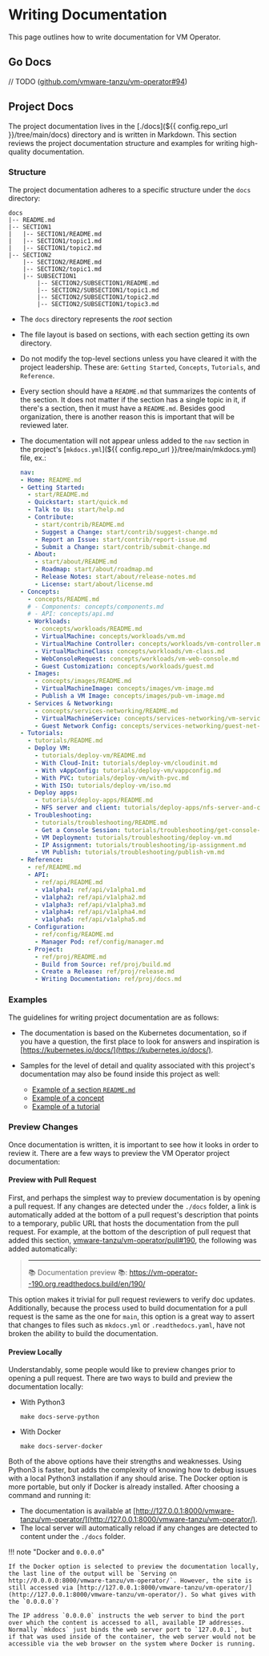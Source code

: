 # Writing Documentation

This page outlines how to write documentation for VM Operator.

## Go Docs

// TODO ([github.com/vmware-tanzu/vm-operator#94](https://github.com/vmware-tanzu/vm-operator/issues/94))

## Project Docs

The project documentation lives in the [./docs](${{ config.repo_url }}/tree/main/docs) directory and is written in Markdown. This section reviews the project documentation structure and examples for writing high-quality documentation.

### Structure

The project documentation adheres to a specific structure under the `docs` directory:

```
docs
|-- README.md
|-- SECTION1
|   |-- SECTION1/README.md
|   |-- SECTION1/topic1.md
|   |-- SECTION1/topic2.md
|-- SECTION2
    |-- SECTION2/README.md
    |-- SECTION2/topic1.md
    |-- SUBSECTION1
        |-- SECTION2/SUBSECTION1/README.md
        |-- SECTION2/SUBSECTION1/topic1.md
        |-- SECTION2/SUBSECTION1/topic2.md
        |-- SECTION2/SUBSECTION1/topic3.md
```

* The `docs` directory represents the _root_ section

* The file layout is based on sections, with each section getting its own directory.

* Do not modify the top-level sections unless you have cleared it with the project leadership. These are: `Getting Started`, `Concepts`, `Tutorials`, and `Reference`.

* Every section should have a `README.md` that summarizes the contents of the section. It does not matter if the section has a single topic in it, if there's a section, then it must have a `README.md`. Besides good organization, there is another reason this is important that will be reviewed later.

* The documentation will not appear unless added to the `nav` section in the project's [`mkdocs.yml`](${{ config.repo_url }}/tree/main/mkdocs.yml) file, ex.:

    ```yaml title="mkdocs.yml"
    nav:
    - Home: README.md
    - Getting Started:
      - start/README.md
      - Quickstart: start/quick.md
      - Talk to Us: start/help.md
      - Contribute:
        - start/contrib/README.md
        - Suggest a Change: start/contrib/suggest-change.md
        - Report an Issue: start/contrib/report-issue.md
        - Submit a Change: start/contrib/submit-change.md
      - About:
        - start/about/README.md
        - Roadmap: start/about/roadmap.md
        - Release Notes: start/about/release-notes.md
        - License: start/about/license.md
    - Concepts:
      - concepts/README.md
      # - Components: concepts/components.md
      # - API: concepts/api.md
      - Workloads:
        - concepts/workloads/README.md
        - VirtualMachine: concepts/workloads/vm.md
        - VirtualMachine Controller: concepts/workloads/vm-controller.md
        - VirtualMachineClass: concepts/workloads/vm-class.md
        - WebConsoleRequest: concepts/workloads/vm-web-console.md
        - Guest Customization: concepts/workloads/guest.md
      - Images:
        - concepts/images/README.md
        - VirtualMachineImage: concepts/images/vm-image.md
        - Publish a VM Image: concepts/images/pub-vm-image.md
      - Services & Networking:
        - concepts/services-networking/README.md
        - VirtualMachineService: concepts/services-networking/vm-service.md
        - Guest Network Config: concepts/services-networking/guest-net-config.md
    - Tutorials:
      - tutorials/README.md
      - Deploy VM:
        - tutorials/deploy-vm/README.md
        - With Cloud-Init: tutorials/deploy-vm/cloudinit.md
        - With vAppConfig: tutorials/deploy-vm/vappconfig.md
        - With PVC: tutorials/deploy-vm/with-pvc.md
        - With ISO: tutorials/deploy-vm/iso.md
      - Deploy apps:
        - tutorials/deploy-apps/README.md
        - NFS server and client: tutorials/deploy-apps/nfs-server-and-client.md
      - Troubleshooting:
        - tutorials/troubleshooting/README.md
        - Get a Console Session: tutorials/troubleshooting/get-console-session.md
        - VM Deployment: tutorials/troubleshooting/deploy-vm.md
        - IP Assignment: tutorials/troubleshooting/ip-assignment.md
        - VM Publish: tutorials/troubleshooting/publish-vm.md
    - Reference:
      - ref/README.md
      - API:
        - ref/api/README.md
        - v1alpha1: ref/api/v1alpha1.md
        - v1alpha2: ref/api/v1alpha2.md
        - v1alpha3: ref/api/v1alpha3.md
        - v1alpha4: ref/api/v1alpha4.md
        - v1alpha5: ref/api/v1alpha5.md
      - Configuration:
        - ref/config/README.md
        - Manager Pod: ref/config/manager.md
      - Project:
        - ref/proj/README.md
        - Build from Source: ref/proj/build.md
        - Create a Release: ref/proj/release.md
        - Writing Documentation: ref/proj/docs.md
    ```

### Examples

The guidelines for writing project documentation are as follows:

* The documentation is based on the Kubernetes documentation, so if you have a question, the first place to look for answers and inspiration is [https://kubernetes.io/docs/](https://kubernetes.io/docs/).

* Samples for the level of detail and quality associated with this project's documentation may also be found inside this project as well:

    * [Example of a section `README.md`](../../concepts/workloads/README.md)
    * [Example of a concept](../../concepts/workloads/vm.md)
    * [Example of a tutorial](../../tutorials/deploy-vm/cloudinit.md)

### Preview Changes

Once documentation is written, it is important to see how it looks in order to review it. There are a few ways to preview the VM Operator project documentation:

#### Preview with Pull Request

First, and perhaps the simplest way to preview documentation is by opening a pull request. If any changes are detected under the `./docs` folder, a link is automatically added at the bottom of a pull request's description that points to a temporary, public URL that hosts the documentation from the pull request. For example, at the bottom of the description of pull request that added this section, [vmware-tanzu/vm-operator/pull#190](https://github.com/vmware-tanzu/vm-operator/pull/190), the following was added automatically:

> ----
> :books: Documentation preview :books:: https://vm-operator--190.org.readthedocs.build/en/190/

This option makes it trivial for pull request reviewers to verify doc updates. Additionally, because the process used to build documentation for a pull request is the same as the one for `main`, this option is a great way to assert that changes to files such as `mkdocs.yml` or `.readthedocs.yaml`, have not broken the ability to build the documentation.

#### Preview Locally

Understandably, some people would like to preview changes prior to opening a pull request. There are two ways to build and preview the documentation locally:

* With Python3

    ```shell
    make docs-serve-python
    ```

* With Docker

    ```shell
    make docs-server-docker
    ```

Both of the above options have their strengths and weaknesses. Using Python3 is faster, but adds the complexity of knowing how to debug issues with a local Python3 installation if any should arise. The Docker option is more portable, but only if Docker is already installed. After choosing a command and running it:

* The documentation is available at [http://127.0.0.1:8000/vmware-tanzu/vm-operator/](http://127.0.0.1:8000/vmware-tanzu/vm-operator/).
* The local server will automatically reload if any changes are detected to content under the `./docs` folder. 

!!! note "Docker and `0.0.0.0`"

    If the Docker option is selected to preview the documentation locally, the last line of the output will be `Serving on http://0.0.0.0:8000/vmware-tanzu/vm-operator/`. However, the site is still accessed via [http://127.0.0.1:8000/vmware-tanzu/vm-operator/](http://127.0.0.1:8000/vmware-tanzu/vm-operator/). So what gives with the `0.0.0.0`?

    The IP address `0.0.0.0` instructs the web server to bind the port over which the content is accessed to all, available IP addresses. Normally `mkdocs` just binds the web server port to `127.0.0.1`, but if that was used inside of the container, the web server would not be accessible via the web browser on the system where Docker is running.
